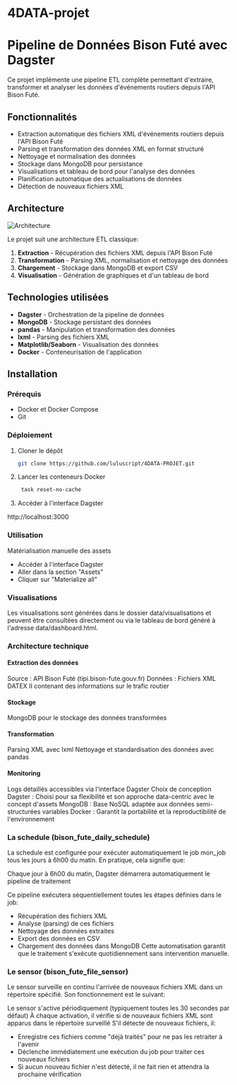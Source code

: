 # 4DATA-projet

# Pipeline de Données Bison Futé avec Dagster

Ce projet implémente une pipeline ETL complète permettant d'extraire, transformer et analyser les données d'événements routiers depuis l'API Bison Futé.

## Fonctionnalités

- Extraction automatique des fichiers XML d'événements routiers depuis l'API Bison Futé
- Parsing et transformation des données XML en format structuré
- Nettoyage et normalisation des données
- Stockage dans MongoDB pour persistance
- Visualisations et tableau de bord pour l'analyse des données
- Planification automatique des actualisations de données
- Détection de nouveaux fichiers XML

## Architecture

![Architecture](./docs/images/architecture.png)

Le projet suit une architecture ETL classique:

1. **Extraction** - Récupération des fichiers XML depuis l'API Bison Futé
2. **Transformation** - Parsing XML, normalisation et nettoyage des données
3. **Chargement** - Stockage dans MongoDB et export CSV
4. **Visualisation** - Génération de graphiques et d'un tableau de bord

## Technologies utilisées

- **Dagster** - Orchestration de la pipeline de données
- **MongoDB** - Stockage persistant des données
- **pandas** - Manipulation et transformation des données
- **lxml** - Parsing des fichiers XML
- **Matplotlib/Seaborn** - Visualisation des données
- **Docker** - Conteneurisation de l'application

## Installation

### Prérequis
- Docker et Docker Compose
- Git

### Déploiement
1. Cloner le dépôt
   ```bash
   git clone https://github.com/luluscript/4DATA-PROJET.git

2. Lancer les conteneurs Docker

   ```bash
    task reset-no-cache

3. Accéder à l'interface Dagster

http://localhost:3000

### Utilisation
Matérialisation manuelle des assets
- Accéder à l'interface Dagster
- Aller dans la section "Assets"
- Cliquer sur "Materialize all"

### Visualisations
Les visualisations sont générées dans le dossier data/visualisations et peuvent être consultées directement ou via le tableau de bord généré à l'adresse data/dashboard.html.

### Architecture technique
#### Extraction des données
Source : API Bison Futé (tipi.bison-fute.gouv.fr)
Données : Fichiers XML DATEX II contenant des informations sur le trafic routier
#### Stockage
MongoDB pour le stockage des données transformées
#### Transformation
Parsing XML avec lxml
Nettoyage et standardisation des données avec pandas
#### Monitoring
Logs détaillés accessibles via l'interface Dagster
Choix de conception
Dagster : Choisi pour sa flexibilité et son approche data-centric avec le concept d'assets
MongoDB : Base NoSQL adaptée aux données semi-structurées variables
Docker : Garantit la portabilité et la reproductibilité de l'environnement

### La schedule (bison_fute_daily_schedule)
La schedule est configurée pour exécuter automatiquement le job mon_job tous les jours à 6h00 du matin. En pratique, cela signifie que:

Chaque jour à 6h00 du matin, Dagster démarrera automatiquement le pipeline de traitement

Ce pipeline exécutera séquentiellement toutes les étapes définies dans le job:
- Récupération des fichiers XML
- Analyse (parsing) de ces fichiers
- Nettoyage des données extraites
- Export des données en CSV
- Chargement des données dans MongoDB
Cette automatisation garantit que le traitement s'exécute quotidiennement sans intervention manuelle.

### Le sensor (bison_fute_file_sensor)
Le sensor surveille en continu l'arrivée de nouveaux fichiers XML dans un répertoire spécifié. Son fonctionnement est le suivant:

Le sensor s'active périodiquement (typiquement toutes les 30 secondes par défaut)
À chaque activation, il vérifie si de nouveaux fichiers XML sont apparus dans le répertoire surveillé
S'il détecte de nouveaux fichiers, il:
- Enregistre ces fichiers comme "déjà traités" pour ne pas les retraiter à l'avenir
- Déclenche immédiatement une exécution du job pour traiter ces nouveaux fichiers
- Si aucun nouveau fichier n'est détecté, il ne fait rien et attendra la prochaine vérification